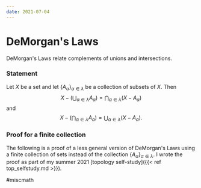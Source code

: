 ```yaml
---
date: 2021-07-04
---
```

# DeMorgan's Laws

DeMorgan's Laws relate complements of unions and intersections. 

### Statement

Let $X$ be a set and let $\{A_\alpha\}_{\alpha \in \lambda}$ be a collection of subsets of $X$. Then $$X - \left( \bigcup_{\alpha \in \lambda} A_\alpha \right) = \bigcap_{\alpha \in \lambda} (X - A_\alpha)$$ and $$X - \left( \bigcap_{\alpha \in \lambda} A_\alpha \right) = \bigcup_{\alpha \in \lambda} (X - A_\alpha).$$

### Proof for a finite collection

The following is a proof of a less general version of DeMorgan's Laws using a finite collection of sets instead of the collection $\{A_\alpha\}_{\alpha \in \lambda}$. I wrote the proof as part of my summer 2021 [topology self-study]({{< ref top_selfstudy.md >}}).


#miscmath